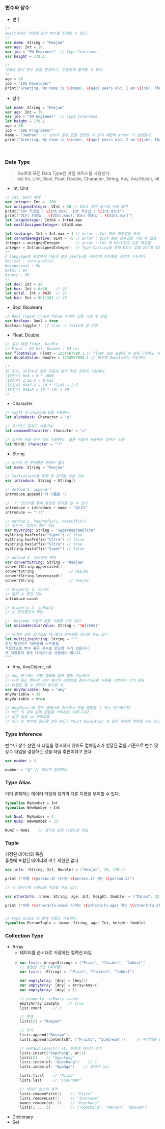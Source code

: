 ### 변수와 상수
* 변수  
```swift
/* 
swift에서는 아래와 같이 변수를 선언할 수 있다.
*/
var name: String = "Heejae"
var age: Int = 29
var job = "SW Engineer"  // Type Inference
var height = 170.1

/* 
아래와 같이 변수 값을 변경하고, 콘솔창에 출력할 수 있다.
*/
age = 20
job = "IOS Developer"
print("Greeting, My name is \(name), \(age) years old. I am \(job). Thank you!") // String Interpolation \(variable)
```  
  
* 상수  
```swift
let name: String = "Heejae"
var age: Int = 29
var job = "SW Engineer"  // Type Inference
let height = 170.1
age = 30
job = "IOS Programmer"
name = "Jaehee"  // 상수의 경우 값을 변경할 수 없기 때문에 error 가 발생한다.
print("Greeting, My name is \(name), \(age) years old. I am \(job). Thank you!") // String Interpolation \(variable)
```  
</br></bre>
### Data Type
> Swift의 모든 Data Type은 카멜 케이스를 사용한다.  
> ex) Int, UInt, Bool, Float, Double, Character, String, Any, AnyObject, nil
  
* Int, UInt
```swift
// Int, UInt 예제
var integer: Int = -100
var unsignedInteger: UInt = 50 // UInt 형은 음수값 사용 불가
print("Int 최댓값 : \(Int.max), Int 최솟값 : \(Int.min)")
print("UInt 최댓값 : \(UInt.mas), UInt 최솟값 : \(UInt.min)")
let largeInteger: Int64 = Int64.max
let smallUnsignedInteger: UInt8.max

let tooLarge: Int = Int.max + 1 // error : Int 형의 최댓값을 초과
let cannotBeNegative: UInt = -5 // error : UInt 형은 음수값을 가질 수 없음
integer = unsignedInteger       // error : Int 와 UInt형은 다른 타입임
integer = Int(unsignedInteger)  // Type Casting을 통해 UInt 값을 Int에 할당할 수 있음
/*
C language와 동일하게 다음과 같은 prefix를 사용하여 진수별로 표현이 가능하다.
Decimal : (non-prefix)
Hexadecimal : 0x
Oxtal : 0o
Binary : 0b
*/
let dex: Int = 29
let hex: Int = 0x1B    // 29
let octal: Int = 0o35  // 29
let bin: Int = 0b11101 // 29
```
* Bool (Boolean)
```swift
// Bool Type은 true와 false 두개의 값을 가질 수 있음
var boolean: Bool = true
boolean.toggle()  // true -> false로 값 반전
```
* Float, Double
```swift
// 실수 타입 Float, Double
// Float : 32 bit, Double : 64 bit
var floatValue: Float = 1234567890.1 // float 로는 표현할 수 없음 (정확도 저하)
var doubleValue: Double = 1234567890.1 // 하지만 Double로는 가능하다

/*
10 진수, 16진수의 경우 다음과 같이 확장 표현이 가능하다.
(10진수) 5e3 = 5 * 1000
(10진수) 1.2E-2 = 0.012
(16진수) 0XaP-2 = 10 * (1/4) = 2.5
(16진수) 0XAp3 = 10 * (8) = 80
*/
```
* Character
```swift
// swift 는 Unicode 9를 사용한다
let alphabetA: Character = "a"

// 유니코드 문자도 사용가능
let commandCharacter: Character = "★"

// 심지어 한글 변수 명도 지원한다. 물론 이렇게 사용하는 경우는 드뭄
let 변수명: Character = "ㄱ"
```
* String
```swift
// 상수로 된 문자열은 변경이 불가
let name: String = "Heejae"

// Initializer를 통해 빈 문자열 생성 가능
var introduce: String = String()

// method 1. append()
introduce.append("제 이름은 ")

// '+' 연산자를 통해 동일한 로직을 짤 수 있다.
introduce = introduce + name + "입니다"
introduce += "!!!"

// method 2. hasPrefix(), hasSuffix()
// 접두사, 접미어 확인 가능
var myString: String = "SuperHeejaeUltra"
myString.hasPrefix("Super") // true
myString.hasPrefix("Ultra") // false
myString.hasSuffix("Ultra") // true
myString.hasSuffix("Super") // false

// method 3. 대소문자 변환
var convertString: String = "Heejae"
convertString.uppercased()
convertString                // HEEJAE
convertString.lowercased()
convertString                // heejae

// property 1. count
// 글자 수 확인 가능
introduce.count

// property 2. isEmpty
// 빈 문자열인지 확인

//  Unicode 스칼라 값을 사용할 수도 있다.
let unicodeScalarValue: String = "\u{2665}"

// 아래와 같은 방식으로 여러줄의 문자열을 할당할 수도 있다
let multiLineString: String = """
이런 방식으로 여러줄의 스트링을
직접적으로 변수 혹은 상수로 할당할 수가 있습니다.
큰 따옴표의 경우 내려쓰기로 사용해야 합니다.
"""
```
* Any, AnyObject, nil
```swift
// Any 변수에는 어떤 형태의 값도 할당 가능하다.
// 다만 Any 변수의 경우 에러의 위험성을 증대시키므로 사용을 지양하는 것이 좋음
// 타입은 될 수 있다면 명시할 것
var AnyVariable: Any = "any"
AnyVariable = 33
AnyVariable = true

// AnyObject의 경우 클래스의 인스턴스 만을 할당할 수 있는 변수형이다.
// nil 의 경우 값이 없음을 의미하는 키워드이다.
// 값이 없음 == 비어있음
// nil 인 변수에 접근할 경우 Null Point Exception 과 같은 에러에 직면할 수도 있다.
```

### Type Inference
변수나 상수 선언 시 타입을 명시하지 않아도 컴파일러가 할당된 값을 기준으로 변수 및 상수 타입을 결정하는 것을 타입 추론이라고 한다.
```swift
var number = 3

number = "삼" // 에러가 발생한다
```

### Type Alias 
이미 존재하는 데이터 타입에 임의의 다른 이름을 부여할 수 있다.
```swift
typealias MyNumber = Int
typealias NewNumber = Int

let Num1: MyNumber = 3
var Num2: NewNumber = 33

Num2 = Num1    // 결국은 같은 타입으로 취급
```

### Tuple
지정된 데이터의 묶음  
튜플에 포함된 데이터의 개수 제한은 없다
```swift
var info: (String, Int, Double) = ("Heejae", 29, 170.1)

print ("이름 \(person.0) 나이는 \(person.1) 키는 \(person.2)")

// 각 데이터에 키워드를 지정할 수도 있다.

var otherInfo: (name: String, age: Int, height: Double) = ("Minsu", 33, 180.1)

print ("이름 \(otherInfo.name) 나이는 \(otherInfo.age) 키는 \(otherInfo.2)")


// type alias 와 함께 사용도 가능하다
typealias PersonTuple = (name: String, age: Int, height: Double)
```

### Collection Type  
- Array
  - 데이터를 순서대로 저장하는 컬렉션 타입
  - ```swift
    var lists: Array<String> = ["Pizza", "Chicken", "Jokbal"]
    // 동일한 표현 (축약형)
    var lists: [String] = ["Pizza", "Chicken", "Jokbal"]

    var emptyArray: [Any] = [Any]()
    var emptyArray: [Any] = Array<Any>()
    var emptyArray: [Any] = []

    // property .isEmpty .count
    emptyArray.isEmpty    // true
    list.count     // 3

    // 변경 
    lists[2] = "Ramyen"

    // 추가 
    lists.append("Bossam")
    lists.append(contentsOf: ["Fruits", "IceCream"])     // 여러개를 한꺼번에 추가도 가능

    // method insert() at: 위치에 데이터 추가
    lists.insert("Gopchang", at:2)
    lists[2]    // "Gopchang"
    lists.index(of: "Gopchang")    // 2
    lists.index(of: "GgaGga")    // 없으면 nil

    lists.first    // "Pizza"
    lists.last     // "IceCream"

    // 데이터 원소의 제거
    lists.removeFirst()    // "Pizza"
    lists.removeLast()     // "IceCream"
    names.remove(at: 2)    // "Gopchang"
    lists[1 ... 3]         // ["Gopchang", "Raryen", "Bossam"]
    ```
- Dictionary
- Set
